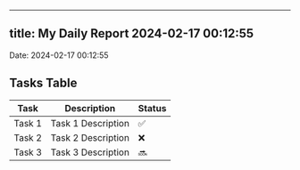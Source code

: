 
---
title: My Daily Report 2024-02-17 00:12:55
---

Date: 2024-02-17 00:12:55

## Tasks Table

| Task | Description | Status |
|------|-------------|--------|
| Task 1 | Task 1 Description | ✅ |
| Task 2 | Task 2 Description | ❌ |
| Task 3 | Task 3 Description | 🔜 |
